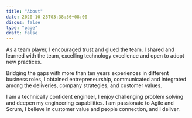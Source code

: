 ```yaml
---
title: "About"
date: 2020-10-25T03:38:56+08:00
disqus: false
type: "page"
draft: false
---
```


As a team player, I encouraged trust and glued the team. I shared and learned with the team, excelling technology excellence and open to adopt new practices.

Bridging the gaps with more than ten years experiences in different business roles, I obtained entrepreneurship, communicated and integrated among the deliveries, company strategies, and customer values.

I am a technically confident engineer, I enjoy challenging problem solving and deepen my engineering capabilities. I am passionate to Agile and Scrum, I believe in customer value and people connection, and I deliver.
